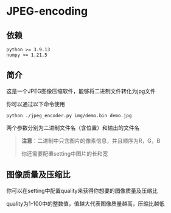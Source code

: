 # JPEG-encoding

## 依赖

```
python >= 3.9.13
numpy >= 1.21.5
```

## 简介

这是一个JPEG图像压缩软件，能够将二进制文件转化为jpg文件

你可以通过以下命令使用

```
python ./jpeg_encoder.py img/demo.bin demo.jpg
```

两个参数分别为二进制文件名（含位置）和输出的文件名

> **注意**：二进制中只含图片的像素信息，并且顺序为R，G，B
>
>你还需要配置setting中图片的长和宽

## 图像质量及压缩比

你可以在setting中配置quality来获得你想要的图像质量及压缩比

quality为1-100中的整数值，值越大代表图像质量越高，压缩比越低

